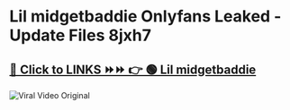 
 # Lil midgetbaddie Onlyfans Leaked - Update Files 8jxh7

## <h2><a href="https://clipsfans.com/Lil_midgetbaddie&ref=git">🔗 Click to LINKS ⏩⏩ 👉 🟢 Lil midgetbaddie </a></h2>

<a href="https://clipsfans.com/Lil_midgetbaddie&ref=git" rel="nofollow" data-target="animated-image.originalLink"><img src="https://i.ibb.co.com/xMMVF88/686577567.gif" alt="Viral Video Original" style="max-width: 100%; display: inline-block;" data-target="animated-image.originalImage"></a>

